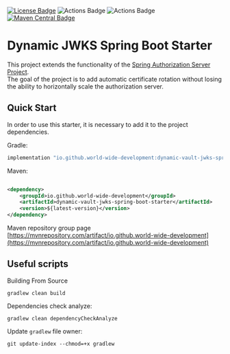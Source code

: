[![License Badge](https://img.shields.io/github/license/world-wide-development/dynamic-jwks-spring-boot-starter)](https://github.com/world-wide-development/dynamic-jwks-spring-boot-starter/blob/release/0.0.x/LICENSE)
![Actions Badge](https://github.com/world-wide-development/dynamic-jwks-spring-boot-starter/actions/workflows/git-hub-action-ci.yml/badge.svg)
![Actions Badge](https://github.com/world-wide-development/dynamic-jwks-spring-boot-starter/actions/workflows/git-hub-action-release-ci-cd.yml/badge.svg)
[![Maven Central Badge](https://img.shields.io/maven-central/v/io.github.world-wide-development/dynamic-jwks)](https://mvnrepository.com/artifact/io.github.world-wide-development)

# Dynamic JWKS Spring Boot Starter

This project extends the functionality of
the [Spring Authorization Server Project](https://github.com/spring-projects/spring-authorization-server).  
The goal of the project is to add automatic certificate rotation without losing the ability to horizontally scale the
authorization server.

## Quick Start

In order to use this starter, it is necessary to add it to the project dependencies.

Gradle:

```groovy
implementation "io.github.world-wide-development:dynamic-vault-jwks-spring-boot-starter:${latestVersion}"
```

Maven:

```xml

<dependency>
    <groupId>io.github.world-wide-development</groupId>
    <artifactId>dynamic-vault-jwks-spring-boot-starter</artifactId>
    <version>${latest-version}</version>
</dependency>
```

Maven repository group
page [https://mvnrepository.com/artifact/io.github.world-wide-development](https://mvnrepository.com/artifact/io.github.world-wide-development)

## Useful scripts

Building From Source

```shell
gradlew clean build
```

Dependencies check analyze:

```shell
gradlew clean dependencyCheckAnalyze
```

Update `gradlew` file owner:

```shell
git update-index --chmod=+x gradlew
```
